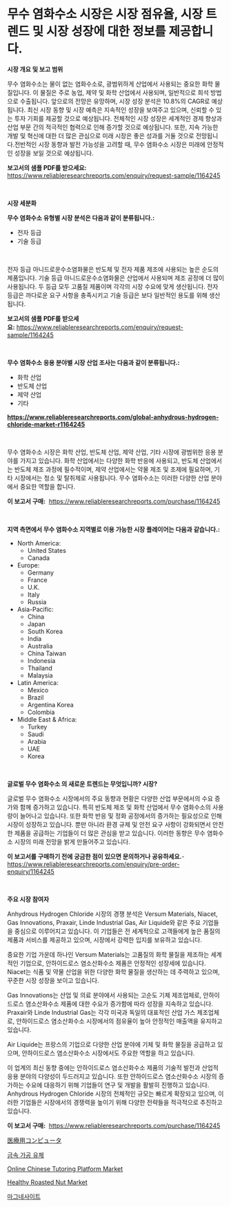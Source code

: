 <p><h1>무수 염화수소 시장은 시장 점유율, 시장 트렌드 및 시장 성장에 대한 정보를 제공합니다.</h1></p><p><strong>시장 개요 및 보고 범위</strong></p>
<p><p>무수 염화수소는 물이 없는 염화수소로, 광범위하게 산업에서 사용되는 중요한 화학 물질입니다. 이 물질은 주로 농업, 제약 및 화학 산업에서 사용되며, 일반적으로 희석 방법으로 수출됩니다. 앞으로의 전망은 유망하며, 시장 성장 분석은 10.8%의 CAGR로 예상됩니다. 최신 시장 동향 및 시장 예측은 지속적인 성장을 보여주고 있으며, 신뢰할 수 있는 투자 기회를 제공할 것으로 예상됩니다. 전체적인 시장 성장은 세계적인 경제 향상과 산업 부문 간의 적극적인 협력으로 인해 증가할 것으로 예상됩니다. 또한, 지속 가능한 개발 및 혁신에 대한 더 많은 관심으로 미래 시장은 좋은 성과를 거둘 것으로 전망됩니다.전반적인 시장 동향과 발전 가능성을 고려할 때, 무수 염화수소 시장은 미래에 안정적인 성장을 보일 것으로 예상됩니다.</p></p>
<p><strong>보고서의 샘플 PDF를 받으세요:</strong> <a href="https://www.reliableresearchreports.com/enquiry/request-sample/1164245">https://www.reliableresearchreports.com/enquiry/request-sample/1164245</a></p>
<p>&nbsp;</p>
<p><strong>시장 세분화</strong></p>
<p><strong>무수 염화수소 유형별 시장 분석은 다음과 같이 분류됩니다.:</strong></p>
<p><ul><li>전자 등급</li><li>기술 등급</li></ul></p>
<p>&nbsp;</p>
<p><p>전자 등급 아니드로운수소염화물은 반도체 및 전자 제품 제조에 사용되는 높은 순도의 제품입니다. 기술 등급 아니드로운수소염화물은 산업에서 사용되며 제조 공정에 더 많이 사용됩니다. 두 등급 모두 고품질 제품이며 각각의 시장 수요에 맞게 생산됩니다. 전자 등급은 까다로운 요구 사항을 충족시키고 기술 등급은 보다 일반적인 용도를 위해 생산됩니다.</p></p>
<p><strong>보고서의 샘플 PDF를 받으세요:</strong>&nbsp;<a href="https://www.reliableresearchreports.com/enquiry/request-sample/1164245">https://www.reliableresearchreports.com/enquiry/request-sample/1164245</a></p>
<p>&nbsp;</p>
<p><strong> 무수 염화수소 응용 분야별 시장 산업 조사는 다음과 같이 분류됩니다.:</strong></p>
<p><ul><li>화학 산업</li><li>반도체 산업</li><li>제약 산업</li><li>기타</li></ul></p>
<p><strong><a href="https://www.reliableresearchreports.com/global-anhydrous-hydrogen-chloride-market-r1164245">https://www.reliableresearchreports.com/global-anhydrous-hydrogen-chloride-market-r1164245</a></strong></p>
<p>&nbsp;</p>
<p><p>무수 염화수소 시장은 화학 산업, 반도체 산업, 제약 산업, 기타 시장에 광범위한 응용 분야를 가지고 있습니다. 화학 산업에서는 다양한 화학 반응에 사용되고, 반도체 산업에서는 반도체 제조 과정에 필수적이며, 제약 산업에서는 약물 제조 및 조제에 필요하며, 기타 시장에서는 청소 및 탈취제로 사용됩니다. 무수 염화수소는 이러한 다양한 산업 분야에서 중요한 역할을 합니다.</p></p>
<p><strong>이 보고서 구매:</strong>&nbsp; <a href="https://www.reliableresearchreports.com/purchase/1164245">https://www.reliableresearchreports.com/purchase/1164245</a></p>
<p>&nbsp;</p>
<p><strong>지역 측면에서 무수 염화수소 지역별로 이용 가능한 시장 플레이어는 다음과 같습니다.:</strong></p>
<p><ul>
    <li>
        North America:
        <ul>
            <li>United States</li>
            <li>Canada</li>
        </ul>
    </li>
    <li>
        Europe:
        <ul>
            <li>Germany</li>
            <li>France</li>
            <li>U.K.</li>
            <li>Italy</li>
            <li>Russia</li>
        </ul>
    </li>
    <li>
        Asia-Pacific:
        <ul>
            <li>China</li>
            <li>Japan</li>
            <li>South Korea</li>
            <li>India</li>
            <li>Australia</li>
            <li>China Taiwan</li>
            <li>Indonesia</li>
            <li>Thailand</li>
            <li>Malaysia</li>
        </ul>
    </li>
    <li>
        Latin America:
        <ul>
            <li>Mexico</li>
            <li>Brazil</li>
            <li>Argentina Korea</li>
            <li>Colombia</li>
        </ul>
    </li>
    <li>
        Middle East & Africa:
        <ul>
            <li>Turkey</li>
            <li>Saudi</li>
            <li>Arabia</li>
            <li>UAE</li>
            <li>Korea</li>
        </ul>
    </li>
    </ul></p>
<p>&nbsp;</p>
<p><strong>글로벌 무수 염화수소 의 새로운 트렌드는 무엇입니까? 시장?</strong></p>
<p><p>글로벌 무수 염화수소 시장에서의 주요 동향과 현황은 다양한 산업 부문에서의 수요 증가와 함께 증가하고 있습니다. 특히 반도체 제조 및 화학 산업에서 무수 염화수소의 사용량이 늘어나고 있습니다. 또한 화학 반응 및 정화 공정에서의 증가하는 필요성으로 인해 시장이 성장하고 있습니다. 뿐만 아니라 환경 규제 및 안전 요구 사항이 강화되면서 안전한 제품을 공급하는 기업들이 더 많은 관심을 받고 있습니다. 이러한 동향은 무수 염화수소 시장의 미래 전망을 밝게 만들어주고 있습니다.</p></p>
<p><strong>이 보고서를 구매하기 전에 궁금한 점이 있으면 문의하거나 공유하세요.</strong>- <a href="https://www.reliableresearchreports.com/enquiry/pre-order-enquiry/1164245">https://www.reliableresearchreports.com/enquiry/pre-order-enquiry/1164245</a></p>
<p>&nbsp;</p>
<p><strong>주요 시장 참여자</strong></p>
<p><p>Anhydrous Hydrogen Chloride 시장의 경쟁 분석은 Versum Materials, Niacet, Gas Innovations, Praxair, Linde Industrial Gas, Air Liquide와 같은 주요 기업들을 중심으로 이루어지고 있습니다. 이 기업들은 전 세계적으로 고객들에게 높은 품질의 제품과 서비스를 제공하고 있으며, 시장에서 강력한 입지를 보유하고 있습니다.</p><p>중요한 기업 가운데 하나인 Versum Materials는 고품질의 화학 물질을 제조하는 세계적인 기업으로, 안하이드로스 염소산화수소 제품은 안정적인 성장세에 있습니다. Niacet는 식품 및 약물 산업을 위한 다양한 화학 물질을 생산하는 데 주력하고 있으며, 꾸준한 시장 성장을 보이고 있습니다.</p><p>Gas Innovations는 산업 및 의료 분야에서 사용되는 고순도 기체 제조업체로, 안하이드로스 염소산화수소 제품에 대한 수요가 증가함에 따라 성장을 지속하고 있습니다. Praxair와 Linde Industrial Gas는 각각 미국과 독일의 대표적인 산업 가스 제조업체로, 안하이드로스 염소산화수소 시장에서의 점유율이 높아 안정적인 매출액을 유지하고 있습니다.</p><p>Air Liquide는 프랑스의 기업으로 다양한 산업 분야에 기체 및 화학 물질을 공급하고 있으며, 안하이드로스 염소산화수소 시장에서도 주요한 역할을 하고 있습니다.</p><p>이 업계의 최신 동향 중에는 안하이드로스 염소산화수소 제품의 기술적 발전과 산업적 응용 분야의 다양성이 두드러지고 있습니다. 또한 안하이드로스 염소산화수소 시장의 증가하는 수요에 대응하기 위해 기업들이 연구 및 개발을 활발히 진행하고 있습니다. Anhydrous Hydrogen Chloride 시장의 전체적인 규모는 빠르게 확장되고 있으며, 이러한 기업들은 시장에서의 경쟁력을 높이기 위해 다양한 전략들을 적극적으로 추진하고 있습니다.</p></p>
<p><strong>이 보고서 구매:</strong>&nbsp;&nbsp;<a href="https://www.reliableresearchreports.com/purchase/1164245">https://www.reliableresearchreports.com/purchase/1164245</a></p>
<p><p><a href="https://medium.com/@jamiebertrgnaum3545/%E5%8C%BB%E7%99%82%E7%94%A8%E3%82%B3%E3%83%B3%E3%83%94%E3%83%A5%E3%83%BC%E3%82%BF%E3%83%BC%E5%B8%82%E5%A0%B4%E3%81%AE%E5%88%86%E6%9E%90-%E3%82%B0%E3%83%AD%E3%83%BC%E3%83%90%E3%83%AB%E7%94%A3%E6%A5%AD%E3%81%AE%E5%B1%95%E6%9C%9B%E3%81%A8%E4%BA%88%E6%B8%AC-2024%E5%B9%B4%E3%81%8B%E3%82%892031%E5%B9%B4%E3%81%BE%E3%81%A7-d6d2fef39a4e">医療用コンピュータ</a></p><p><a href="https://github.com/plelbej847484502/Market-Research-Report-List-1/blob/main/165362517247.md">금속 가공 유체</a></p><p><a href="https://issuu.com/reportprime-2/docs/online-chinese-tutoring-platform-market-size-2030.">Online Chinese Tutoring Platform Market</a></p><p><a href="https://issuu.com/reportprime-2/docs/healthy-roasted-nut-market-size-2030.pptx">Healthy Roasted Nut Market</a></p><p><a href="https://github.com/wallacBahrtyinger567686/Market-Research-Report-List-1/blob/main/537834117246.md">마그네사이트</a></p></p>